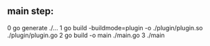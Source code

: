## main step:

0 go generate ./...
1 go build -buildmode=plugin -o ./plugin/plugin.so ./plugin/plugin.go
2 go build -o main ./main.go
3 ./main